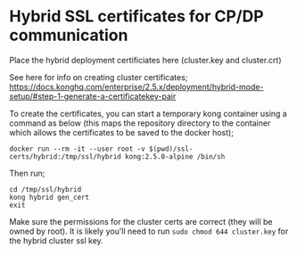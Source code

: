 # Hybrid SSL certificates for CP/DP communication

Place the hybrid deployment certificiates here (cluster.key and cluster.crt)

See here for info on creating cluster certificates; https://docs.konghq.com/enterprise/2.5.x/deployment/hybrid-mode-setup/#step-1-generate-a-certificatekey-pair

To create the certificates, you can start a temporary kong container using a command as below (this maps the repository directory to the container which allows the certificates to be saved to the docker host);

```
docker run --rm -it --user root -v $(pwd)/ssl-certs/hybrid:/tmp/ssl/hybrid kong:2.5.0-alpine /bin/sh
```

Then run;

```
cd /tmp/ssl/hybrid
kong hybrid gen_cert
exit
```

Make sure the permissions for the cluster certs are correct (they will be owned by root). It is likely you'll need to run `sudo chmod 644 cluster.key` for the hybrid cluster ssl key.
